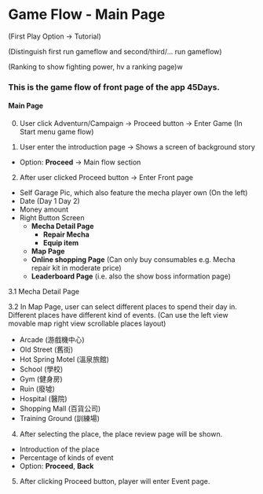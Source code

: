 # Game Flow - Main Page

(First Play Option -> Tutorial)

(Distinguish first run gameflow and second/third/... run gameflow)

(Ranking to show fighting power, hv a ranking page)w

### This is the game flow of front page of the app 45Days. 

#### Main Page

0. User click Adventurn/Campaign -> Proceed button -> Enter Game (In Start menu game flow)

1. User enter the introduction page -> Shows a screen of background story 
  - Option: **Proceed** -> Main flow section

2. After user clicked Proceed button -> Enter Front page
  - Self Garage Pic, which also feature the mecha player own (On the left)
  - Date (Day 1 Day 2)
  - Money amount
  - Right Button Screen
    - **Mecha Detail Page**
      - **Repair Mecha**
      - **Equip item**
    - **Map Page**
    - **Online shopping Page** (Can only buy consumables e.g. Mecha repair kit in moderate price)
    - **Leaderboard Page** (i.e. also the show boss information page)

3.1 Mecha Detail Page

3.2 In Map Page, user can select different places to spend their day in. Different places have different kind of events.
(Can use the left view movable map right view scrollable places layout)

  - Arcade (游戲機中心)
  - Old Street (舊街)
  - Hot Spring Motel (溫泉旅館)
  - School (學校)
  - Gym (健身房)
  - Ruin (廢墟)
  - Hospital (醫院)
  - Shopping Mall (百貨公司)
  - Training Ground (訓練場)

4. After selecting the place, the place review page will be shown. 
  - Introduction of the place
  - Percentage of kinds of event 
  - Option: **Proceed**, **Back**

5. After clicking Proceed button, player will enter Event page.


